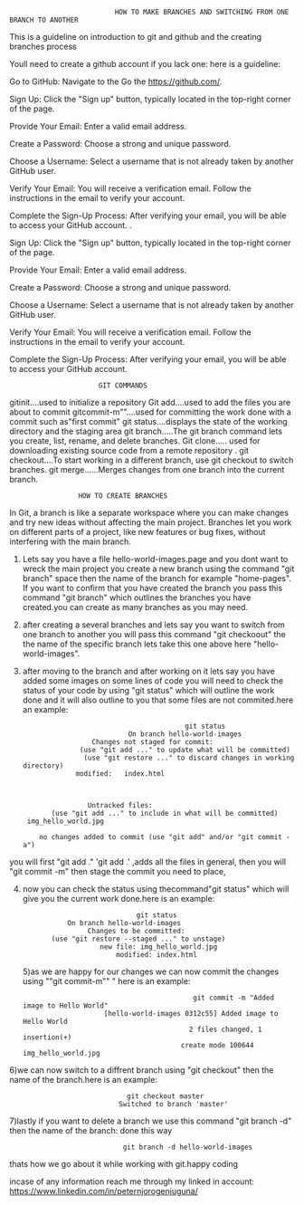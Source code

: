                               HOW TO MAKE BRANCHES AND SWITCHING FROM ONE BRANCH TO ANOTHER

This is a guideline on introduction to git and github and the creating branches process

Youll need to create a github account if you lack one:
here is a guideline:

Go to GitHub: Navigate to the Go  the https://github.com/. 

Sign Up: Click the "Sign up" button, typically located in the top-right corner of the page. 

Provide Your Email: Enter a valid email address. 

Create a Password: Choose a strong and unique password. 

Choose a Username: Select a username that is not already taken by another GitHub user. 

Verify Your Email: You will receive a verification email. Follow the instructions in the email to verify your account. 

Complete the Sign-Up Process: After verifying your email, you will be able to access your GitHub account. .

Sign Up: Click the "Sign up" button, typically located in the top-right corner of the page. 

Provide Your Email: Enter a valid email address. 

Create a Password: Choose a strong and unique password. 

Choose a Username: Select a username that is not already taken by another GitHub user. 

Verify Your Email: You will receive a verification email. Follow the instructions in the email to verify your account. 

Complete the Sign-Up Process: After verifying your email, you will be able to access your GitHub account. 



                          GIT COMMANDS
						   
gitinit....used to initialize a repository
Git add....used to add the files you are about to commit 
gitcommit-m""....used for committing the work done with a commit such as"first commit"
git status....displays the state of the working directory and the staging area
git branch.....The git branch command lets you create, list, rename, and delete branches.
Git clone..... used for downloading existing source code from a remote repository . 
git checkout....To start working in a different branch, use git checkout to switch branches.
git merge......Merges changes from one branch into the current branch.

                     HOW TO CREATE BRANCHES
In Git, a branch is like a separate workspace where you can make changes and try new ideas without affecting the main project.
Branches let you work on different parts of a project, like new features or bug fixes, without interfering with the main branch.

1)  Lets say you have a file hello-world-images.page and you dont want to wreck the main project you create a new branch using the command "git branch"  space then the name of the branch for example "home-pages".
If you want to confirm that you have created the branch you pass this command "git branch" which outlines the branches you have created.you can create as many branches as you may need.

2) after creating a several branches and lets say you want to switch from one branch to another you will pass this command "git checkoout" the the name of the specific branch lets take this one above here "hello-world-images".

3) after moving to the branch and after working on it lets say you have added some images on some lines of code you will need to check the status of your code by using "git status" which will outline the work done and it will also outline to you that some files are not commited.here an example:

											   git status
                                 On branch hello-world-images
                        Changes not staged for commit:
                     (use "git add ..." to update what will be committed)
                      (use "git restore ..." to discard changes in working directory)
                    modified:   index.html

  

                       Untracked files:
              (use "git add ..." to include in what will be committed)
        img_hello_world.jpg

           no changes added to commit (use "git add" and/or "git commit -a")

   
you will first "git add ." 'git add .' ,adds all the files in general,
then you will "git commit -m" then stage the commit you need to place,

4) now you can check the status using thecommand"git status" which will give you the current work done.here is an example:

                                   git status
                  On branch hello-world-images
                       Changes to be committed:
              (use "git restore --staged ..." to unstage)
                          new file: img_hello_world.jpg
                              modified: index.html

   5)as we are happy for our changes we can now commit the changes using ""git commit-m"" " here is an example:
   
                                                 git commit -m "Added image to Hello World"
                           [hello-world-images 0312c55] Added image to Hello World
                                                2 files changed, 1 insertion(+)
                                              create mode 100644 img_hello_world.jpg

6)we can now switch to a diffrent branch using "git checkout" then the name of the branch.here is an example:

                                 git checkout master
                               Switched to branch 'master'

7)lastly if you want to delete a branch we use this command  "git branch -d" then the name of the branch: done this way

                                                 
                                git branch -d hello-world-images


  
   thats how we go  about it while working with git.happy coding

   incase of any information reach me through my linked in account:
   https://www.linkedin.com/in/peternjorogenjuguna/
   
                                        

			 

